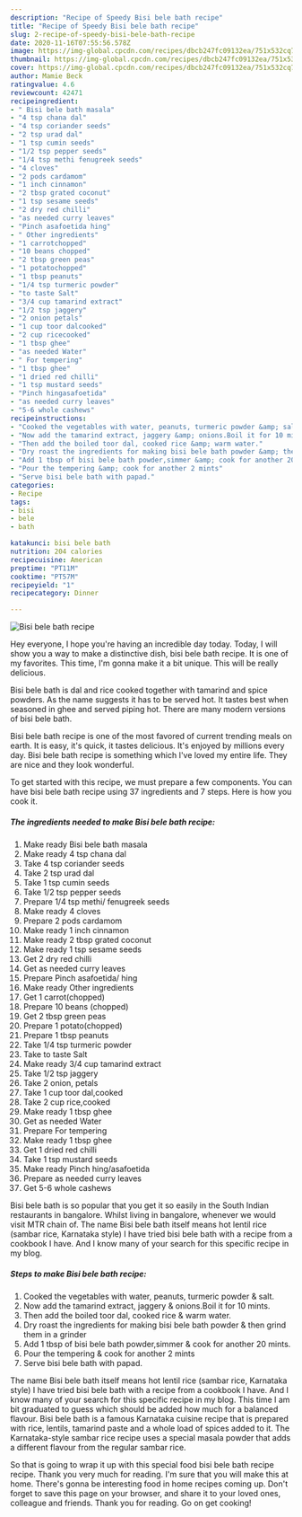 ```yaml
---
description: "Recipe of Speedy Bisi bele bath recipe"
title: "Recipe of Speedy Bisi bele bath recipe"
slug: 2-recipe-of-speedy-bisi-bele-bath-recipe
date: 2020-11-16T07:55:56.578Z
image: https://img-global.cpcdn.com/recipes/dbcb247fc09132ea/751x532cq70/bisi-bele-bath-recipe-recipe-main-photo.jpg
thumbnail: https://img-global.cpcdn.com/recipes/dbcb247fc09132ea/751x532cq70/bisi-bele-bath-recipe-recipe-main-photo.jpg
cover: https://img-global.cpcdn.com/recipes/dbcb247fc09132ea/751x532cq70/bisi-bele-bath-recipe-recipe-main-photo.jpg
author: Mamie Beck
ratingvalue: 4.6
reviewcount: 42471
recipeingredient:
- " Bisi bele bath masala"
- "4 tsp chana dal"
- "4 tsp coriander seeds"
- "2 tsp urad dal"
- "1 tsp cumin seeds"
- "1/2 tsp pepper seeds"
- "1/4 tsp methi fenugreek seeds"
- "4 cloves"
- "2 pods cardamom"
- "1 inch cinnamon"
- "2 tbsp grated coconut"
- "1 tsp sesame seeds"
- "2 dry red chilli"
- "as needed curry leaves"
- "Pinch asafoetida hing"
- " Other ingredients"
- "1 carrotchopped"
- "10 beans chopped"
- "2 tbsp green peas"
- "1 potatochopped"
- "1 tbsp peanuts"
- "1/4 tsp turmeric powder"
- "to taste Salt"
- "3/4 cup tamarind extract"
- "1/2 tsp jaggery"
- "2 onion petals"
- "1 cup toor dalcooked"
- "2 cup ricecooked"
- "1 tbsp ghee"
- "as needed Water"
- " For tempering"
- "1 tbsp ghee"
- "1 dried red chilli"
- "1 tsp mustard seeds"
- "Pinch hingasafoetida"
- "as needed curry leaves"
- "5-6 whole cashews"
recipeinstructions:
- "Cooked the vegetables with water, peanuts, turmeric powder &amp; salt."
- "Now add the tamarind extract, jaggery &amp; onions.Boil it for 10 mints."
- "Then add the boiled toor dal, cooked rice &amp; warm water."
- "Dry roast the ingredients for making bisi bele bath powder &amp; then grind them in a grinder"
- "Add 1 tbsp of bisi bele bath powder,simmer &amp; cook for another 20 mints."
- "Pour the tempering &amp; cook for another 2 mints"
- "Serve bisi bele bath with papad."
categories:
- Recipe
tags:
- bisi
- bele
- bath

katakunci: bisi bele bath 
nutrition: 204 calories
recipecuisine: American
preptime: "PT11M"
cooktime: "PT57M"
recipeyield: "1"
recipecategory: Dinner

---
```



![Bisi bele bath recipe](https://img-global.cpcdn.com/recipes/dbcb247fc09132ea/751x532cq70/bisi-bele-bath-recipe-recipe-main-photo.jpg)

Hey everyone, I hope you're having an incredible day today. Today, I will show you a way to make a distinctive dish, bisi bele bath recipe. It is one of my favorites. This time, I'm gonna make it a bit unique. This will be really delicious.

Bisi bele bath is dal and rice cooked together with tamarind and spice powders. As the name suggests it has to be served hot. It tastes best when seasoned in ghee and served piping hot. There are many modern versions of bisi bele bath.

Bisi bele bath recipe is one of the most favored of current trending meals on earth. It is easy, it's quick, it tastes delicious. It's enjoyed by millions every day. Bisi bele bath recipe is something which I've loved my entire life. They are nice and they look wonderful.


To get started with this recipe, we must prepare a few components. You can have bisi bele bath recipe using 37 ingredients and 7 steps. Here is how you cook it.

<!--inarticleads1-->

##### The ingredients needed to make Bisi bele bath recipe:

1. Make ready  Bisi bele bath masala
1. Make ready 4 tsp chana dal
1. Take 4 tsp coriander seeds
1. Take 2 tsp urad dal
1. Take 1 tsp cumin seeds
1. Take 1/2 tsp pepper seeds
1. Prepare 1/4 tsp methi/ fenugreek seeds
1. Make ready 4 cloves
1. Prepare 2 pods cardamom
1. Make ready 1 inch cinnamon
1. Make ready 2 tbsp grated coconut
1. Make ready 1 tsp sesame seeds
1. Get 2 dry red chilli
1. Get as needed curry leaves
1. Prepare Pinch asafoetida/ hing
1. Make ready  Other ingredients
1. Get 1 carrot(chopped)
1. Prepare 10 beans (chopped)
1. Get 2 tbsp green peas
1. Prepare 1 potato(chopped)
1. Prepare 1 tbsp peanuts
1. Take 1/4 tsp turmeric powder
1. Take to taste Salt
1. Make ready 3/4 cup tamarind extract
1. Take 1/2 tsp jaggery
1. Take 2 onion, petals
1. Take 1 cup toor dal,cooked
1. Take 2 cup rice,cooked
1. Make ready 1 tbsp ghee
1. Get as needed Water
1. Prepare  For tempering
1. Make ready 1 tbsp ghee
1. Get 1 dried red chilli
1. Take 1 tsp mustard seeds
1. Make ready Pinch hing/asafoetida
1. Prepare as needed curry leaves
1. Get 5-6 whole cashews


Bisi bele bath is so popular that you get it so easily in the South Indian restaurants in bangalore. Whilst living in bangalore, whenever we would visit MTR chain of. The name Bisi bele bath itself means hot lentil rice (sambar rice, Karnataka style) I have tried bisi bele bath with a recipe from a cookbook I have. And I know many of your search for this specific recipe in my blog. 

<!--inarticleads2-->

##### Steps to make Bisi bele bath recipe:

1. Cooked the vegetables with water, peanuts, turmeric powder &amp; salt.
1. Now add the tamarind extract, jaggery &amp; onions.Boil it for 10 mints.
1. Then add the boiled toor dal, cooked rice &amp; warm water.
1. Dry roast the ingredients for making bisi bele bath powder &amp; then grind them in a grinder
1. Add 1 tbsp of bisi bele bath powder,simmer &amp; cook for another 20 mints.
1. Pour the tempering &amp; cook for another 2 mints
1. Serve bisi bele bath with papad.


The name Bisi bele bath itself means hot lentil rice (sambar rice, Karnataka style) I have tried bisi bele bath with a recipe from a cookbook I have. And I know many of your search for this specific recipe in my blog. This time I am bit graduated to guess which should be added how much for a balanced flavour. Bisi bele bath is a famous Karnataka cuisine recipe that is prepared with rice, lentils, tamarind paste and a whole load of spices added to it. The Karnataka-style sambar rice recipe uses a special masala powder that adds a different flavour from the regular sambar rice. 

So that is going to wrap it up with this special food bisi bele bath recipe recipe. Thank you very much for reading. I'm sure that you will make this at home. There's gonna be interesting food in home recipes coming up. Don't forget to save this page on your browser, and share it to your loved ones, colleague and friends. Thank you for reading. Go on get cooking!
